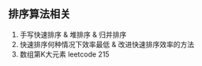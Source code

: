 排序算法相关
-----------
01. 手写快速排序 & 堆排序 & 归并排序
02. 快速排序何种情况下效率最低 & 改进快速排序效率的方法
03. 数组第K大元素 leetcode 215

